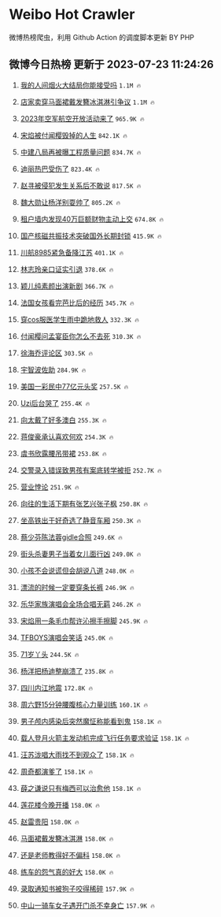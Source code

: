 # Weibo Hot Crawler 



微博热榜爬虫，利用 Github Action 的调度脚本更新 BY PHP 


## 微博今日热榜 更新于 2023-07-23 11:24:26 
1. [我的人间烟火大结局你能接受吗](https://s.weibo.com/weibo?q=%23%E6%88%91%E7%9A%84%E4%BA%BA%E9%97%B4%E7%83%9F%E7%81%AB%E5%A4%A7%E7%BB%93%E5%B1%80%E4%BD%A0%E8%83%BD%E6%8E%A5%E5%8F%97%E5%90%97%23&t=31&band_rank=1&Refer=top) `1.1M 🔥` 

1. [店家卖穿马面裙戴发簪冰淇淋引争议](https://s.weibo.com/weibo?q=%23%E5%BA%97%E5%AE%B6%E5%8D%96%E7%A9%BF%E9%A9%AC%E9%9D%A2%E8%A3%99%E6%88%B4%E5%8F%91%E7%B0%AA%E5%86%B0%E6%B7%87%E6%B7%8B%E5%BC%95%E4%BA%89%E8%AE%AE%23&t=31&band_rank=2&Refer=top) `1.1M 🔥` 

1. [2023年空军航空开放活动来了](https://s.weibo.com/weibo?q=%232023%E5%B9%B4%E7%A9%BA%E5%86%9B%E8%88%AA%E7%A9%BA%E5%BC%80%E6%94%BE%E6%B4%BB%E5%8A%A8%E6%9D%A5%E4%BA%86%23&t=31&band_rank=3&Refer=top) `965.9K 🔥` 

1. [宋焰被付闻樱毁掉的人生](https://s.weibo.com/weibo?q=%23%E5%AE%8B%E7%84%B0%E8%A2%AB%E4%BB%98%E9%97%BB%E6%A8%B1%E6%AF%81%E6%8E%89%E7%9A%84%E4%BA%BA%E7%94%9F%23&t=31&band_rank=4&Refer=top) `842.1K 🔥` 

1. [中建八局再被曝工程质量问题](https://s.weibo.com/weibo?q=%23%E4%B8%AD%E5%BB%BA%E5%85%AB%E5%B1%80%E5%86%8D%E8%A2%AB%E6%9B%9D%E5%B7%A5%E7%A8%8B%E8%B4%A8%E9%87%8F%E9%97%AE%E9%A2%98%23&t=31&band_rank=5&Refer=top) `834.7K 🔥` 

1. [迪丽热巴受伤了](https://s.weibo.com/weibo?q=%23%E8%BF%AA%E4%B8%BD%E7%83%AD%E5%B7%B4%E5%8F%97%E4%BC%A4%E4%BA%86%23&t=31&band_rank=6&Refer=top) `823.4K 🔥` 

1. [赵寻被侵犯发生关系后不敢说](https://s.weibo.com/weibo?q=%23%E8%B5%B5%E5%AF%BB%E8%A2%AB%E4%BE%B5%E7%8A%AF%E5%8F%91%E7%94%9F%E5%85%B3%E7%B3%BB%E5%90%8E%E4%B8%8D%E6%95%A2%E8%AF%B4%23&t=31&band_rank=7&Refer=top) `817.5K 🔥` 

1. [魏大勋让杨洋别耍帅了](https://s.weibo.com/weibo?q=%23%E9%AD%8F%E5%A4%A7%E5%8B%8B%E8%AE%A9%E6%9D%A8%E6%B4%8B%E5%88%AB%E8%80%8D%E5%B8%85%E4%BA%86%23&t=31&band_rank=8&Refer=top) `805.2K 🔥` 

1. [租户墙内发现40万巨额财物主动上交](https://s.weibo.com/weibo?q=%23%E7%A7%9F%E6%88%B7%E5%A2%99%E5%86%85%E5%8F%91%E7%8E%B040%E4%B8%87%E5%B7%A8%E9%A2%9D%E8%B4%A2%E7%89%A9%E4%B8%BB%E5%8A%A8%E4%B8%8A%E4%BA%A4%23&t=31&band_rank=9&Refer=top) `674.8K 🔥` 

1. [国产核磁共振技术突破国外长期封锁](https://s.weibo.com/weibo?q=%23%E5%9B%BD%E4%BA%A7%E6%A0%B8%E7%A3%81%E5%85%B1%E6%8C%AF%E6%8A%80%E6%9C%AF%E7%AA%81%E7%A0%B4%E5%9B%BD%E5%A4%96%E9%95%BF%E6%9C%9F%E5%B0%81%E9%94%81%23&t=31&band_rank=10&Refer=top) `415.9K 🔥` 

1. [川航8985紧急备降江苏](https://s.weibo.com/weibo?q=%23%E5%B7%9D%E8%88%AA8985%E7%B4%A7%E6%80%A5%E5%A4%87%E9%99%8D%E6%B1%9F%E8%8B%8F%23&t=31&band_rank=11&Refer=top) `401.1K 🔥` 

1. [林志玲亲口证实引退](https://s.weibo.com/weibo?q=%23%E6%9E%97%E5%BF%97%E7%8E%B2%E4%BA%B2%E5%8F%A3%E8%AF%81%E5%AE%9E%E5%BC%95%E9%80%80%23&t=31&band_rank=12&Refer=top) `378.6K 🔥` 

1. [颖儿纯素颜出演新剧](https://s.weibo.com/weibo?q=%23%E9%A2%96%E5%84%BF%E7%BA%AF%E7%B4%A0%E9%A2%9C%E5%87%BA%E6%BC%94%E6%96%B0%E5%89%A7%23&t=31&band_rank=13&Refer=top) `366.7K 🔥` 

1. [法国女孩看完芭比后的经历](https://s.weibo.com/weibo?q=%E6%B3%95%E5%9B%BD%E5%A5%B3%E5%AD%A9%E7%9C%8B%E5%AE%8C%E8%8A%AD%E6%AF%94%E5%90%8E%E7%9A%84%E7%BB%8F%E5%8E%86&t=31&band_rank=14&Refer=top) `345.7K 🔥` 

1. [穿cos服医学生雨中跪地救人](https://s.weibo.com/weibo?q=%23%E7%A9%BFcos%E6%9C%8D%E5%8C%BB%E5%AD%A6%E7%94%9F%E9%9B%A8%E4%B8%AD%E8%B7%AA%E5%9C%B0%E6%95%91%E4%BA%BA%23&t=31&band_rank=15&Refer=top) `332.3K 🔥` 

1. [付闻樱问孟宴臣你怎么不去死](https://s.weibo.com/weibo?q=%23%E4%BB%98%E9%97%BB%E6%A8%B1%E9%97%AE%E5%AD%9F%E5%AE%B4%E8%87%A3%E4%BD%A0%E6%80%8E%E4%B9%88%E4%B8%8D%E5%8E%BB%E6%AD%BB%23&t=31&band_rank=16&Refer=top) `310.3K 🔥` 

1. [徐海乔评论区](https://s.weibo.com/weibo?q=%E5%BE%90%E6%B5%B7%E4%B9%94%E8%AF%84%E8%AE%BA%E5%8C%BA&t=31&band_rank=17&Refer=top) `303.5K 🔥` 

1. [宇智波佐助](https://s.weibo.com/weibo?q=%23%E5%AE%87%E6%99%BA%E6%B3%A2%E4%BD%90%E5%8A%A9%23&t=31&band_rank=18&Refer=top) `284.9K 🔥` 

1. [美国一彩民中77亿元头奖](https://s.weibo.com/weibo?q=%23%E7%BE%8E%E5%9B%BD%E4%B8%80%E5%BD%A9%E6%B0%91%E4%B8%AD77%E4%BA%BF%E5%85%83%E5%A4%B4%E5%A5%96%23&t=31&band_rank=19&Refer=top) `257.5K 🔥` 

1. [Uzi后台哭了](https://s.weibo.com/weibo?q=%23Uzi%E5%90%8E%E5%8F%B0%E5%93%AD%E4%BA%86%23&t=31&band_rank=20&Refer=top) `255.4K 🔥` 

1. [向太戴了好多澳白](https://s.weibo.com/weibo?q=%23%E5%90%91%E5%A4%AA%E6%88%B4%E4%BA%86%E5%A5%BD%E5%A4%9A%E6%BE%B3%E7%99%BD%23&t=31&band_rank=21&Refer=top) `255.3K 🔥` 

1. [蒋俊豪承认喜欢何欢](https://s.weibo.com/weibo?q=%23%E8%92%8B%E4%BF%8A%E8%B1%AA%E6%89%BF%E8%AE%A4%E5%96%9C%E6%AC%A2%E4%BD%95%E6%AC%A2%23&t=31&band_rank=22&Refer=top) `254.3K 🔥` 

1. [虞书欣露腰吊带裙](https://s.weibo.com/weibo?q=%23%E8%99%9E%E4%B9%A6%E6%AC%A3%E9%9C%B2%E8%85%B0%E5%90%8A%E5%B8%A6%E8%A3%99%23&t=31&band_rank=23&Refer=top) `253.8K 🔥` 

1. [交警录入错误致男孩有案底转学被拒](https://s.weibo.com/weibo?q=%23%E4%BA%A4%E8%AD%A6%E5%BD%95%E5%85%A5%E9%94%99%E8%AF%AF%E8%87%B4%E7%94%B7%E5%AD%A9%E6%9C%89%E6%A1%88%E5%BA%95%E8%BD%AC%E5%AD%A6%E8%A2%AB%E6%8B%92%23&t=31&band_rank=24&Refer=top) `252.7K 🔥` 

1. [营业悖论](https://s.weibo.com/weibo?q=%E8%90%A5%E4%B8%9A%E6%82%96%E8%AE%BA&t=31&band_rank=25&Refer=top) `251.9K 🔥` 

1. [向往的生活下期有张艺兴张子枫](https://s.weibo.com/weibo?q=%23%E5%90%91%E5%BE%80%E7%9A%84%E7%94%9F%E6%B4%BB%E4%B8%8B%E6%9C%9F%E6%9C%89%E5%BC%A0%E8%89%BA%E5%85%B4%E5%BC%A0%E5%AD%90%E6%9E%AB%23&t=31&band_rank=26&Refer=top) `250.8K 🔥` 

1. [坐高铁出于好奇选了静音车厢](https://s.weibo.com/weibo?q=%E5%9D%90%E9%AB%98%E9%93%81%E5%87%BA%E4%BA%8E%E5%A5%BD%E5%A5%87%E9%80%89%E4%BA%86%E9%9D%99%E9%9F%B3%E8%BD%A6%E5%8E%A2&t=31&band_rank=27&Refer=top) `250.3K 🔥` 

1. [蔡少芬陈法蓉gidle合照](https://s.weibo.com/weibo?q=%23%E8%94%A1%E5%B0%91%E8%8A%AC%E9%99%88%E6%B3%95%E8%93%89gidle%E5%90%88%E7%85%A7%23&t=31&band_rank=28&Refer=top) `249.6K 🔥` 

1. [街头杀妻男子当着女儿面行凶](https://s.weibo.com/weibo?q=%23%E8%A1%97%E5%A4%B4%E6%9D%80%E5%A6%BB%E7%94%B7%E5%AD%90%E5%BD%93%E7%9D%80%E5%A5%B3%E5%84%BF%E9%9D%A2%E8%A1%8C%E5%87%B6%23&t=31&band_rank=29&Refer=top) `249.0K 🔥` 

1. [小孩不会说谎但会胡说八道](https://s.weibo.com/weibo?q=%E5%B0%8F%E5%AD%A9%E4%B8%8D%E4%BC%9A%E8%AF%B4%E8%B0%8E%E4%BD%86%E4%BC%9A%E8%83%A1%E8%AF%B4%E5%85%AB%E9%81%93&t=31&band_rank=30&Refer=top) `248.0K 🔥` 

1. [漂流的时候一定要穿条长裤](https://s.weibo.com/weibo?q=%23%E6%BC%82%E6%B5%81%E7%9A%84%E6%97%B6%E5%80%99%E4%B8%80%E5%AE%9A%E8%A6%81%E7%A9%BF%E6%9D%A1%E9%95%BF%E8%A3%A4%23&t=31&band_rank=31&Refer=top) `246.9K 🔥` 

1. [乐华家族演唱会全场合唱无羁](https://s.weibo.com/weibo?q=%23%E4%B9%90%E5%8D%8E%E5%AE%B6%E6%97%8F%E6%BC%94%E5%94%B1%E4%BC%9A%E5%85%A8%E5%9C%BA%E5%90%88%E5%94%B1%E6%97%A0%E7%BE%81%23&t=31&band_rank=32&Refer=top) `246.2K 🔥` 

1. [宋焰用一条毛巾帮许沁擦手擦脚](https://s.weibo.com/weibo?q=%23%E5%AE%8B%E7%84%B0%E7%94%A8%E4%B8%80%E6%9D%A1%E6%AF%9B%E5%B7%BE%E5%B8%AE%E8%AE%B8%E6%B2%81%E6%93%A6%E6%89%8B%E6%93%A6%E8%84%9A%23&t=31&band_rank=33&Refer=top) `245.9K 🔥` 

1. [TFBOYS演唱会笑话](https://s.weibo.com/weibo?q=%23TFBOYS%E6%BC%94%E5%94%B1%E4%BC%9A%E7%AC%91%E8%AF%9D%23&t=31&band_rank=34&Refer=top) `245.0K 🔥` 

1. [71岁丫头](https://s.weibo.com/weibo?q=71%E5%B2%81%E4%B8%AB%E5%A4%B4&t=31&band_rank=35&Refer=top) `244.5K 🔥` 

1. [杨洋把杨迪整崩溃了](https://s.weibo.com/weibo?q=%E6%9D%A8%E6%B4%8B%E6%8A%8A%E6%9D%A8%E8%BF%AA%E6%95%B4%E5%B4%A9%E6%BA%83%E4%BA%86&t=31&band_rank=36&Refer=top) `235.8K 🔥` 

1. [四川内江地震](https://s.weibo.com/weibo?q=%E5%9B%9B%E5%B7%9D%E5%86%85%E6%B1%9F%E5%9C%B0%E9%9C%87&t=31&band_rank=37&Refer=top) `172.8K 🔥` 

1. [周六野15分钟腰腹核心力量训练](https://s.weibo.com/weibo?q=%E5%91%A8%E5%85%AD%E9%87%8E15%E5%88%86%E9%92%9F%E8%85%B0%E8%85%B9%E6%A0%B8%E5%BF%83%E5%8A%9B%E9%87%8F%E8%AE%AD%E7%BB%83&t=31&band_rank=38&Refer=top) `160.1K 🔥` 

1. [男子颅内感染后突然魔怔称能看到鬼](https://s.weibo.com/weibo?q=%23%E7%94%B7%E5%AD%90%E9%A2%85%E5%86%85%E6%84%9F%E6%9F%93%E5%90%8E%E7%AA%81%E7%84%B6%E9%AD%94%E6%80%94%E7%A7%B0%E8%83%BD%E7%9C%8B%E5%88%B0%E9%AC%BC%23&t=31&band_rank=39&Refer=top) `158.1K 🔥` 

1. [载人登月火箭主发动机完成飞行任务要求验证](https://s.weibo.com/weibo?q=%23%E8%BD%BD%E4%BA%BA%E7%99%BB%E6%9C%88%E7%81%AB%E7%AE%AD%E4%B8%BB%E5%8F%91%E5%8A%A8%E6%9C%BA%E5%AE%8C%E6%88%90%E9%A3%9E%E8%A1%8C%E4%BB%BB%E5%8A%A1%E8%A6%81%E6%B1%82%E9%AA%8C%E8%AF%81%23&t=31&band_rank=40&Refer=top) `158.1K 🔥` 

1. [汪苏泷唱大雨找不到观众了](https://s.weibo.com/weibo?q=%23%E6%B1%AA%E8%8B%8F%E6%B3%B7%E5%94%B1%E5%A4%A7%E9%9B%A8%E6%89%BE%E4%B8%8D%E5%88%B0%E8%A7%82%E4%BC%97%E4%BA%86%23&t=31&band_rank=41&Refer=top) `158.1K 🔥` 

1. [周奇都演爹了](https://s.weibo.com/weibo?q=%23%E5%91%A8%E5%A5%87%E9%83%BD%E6%BC%94%E7%88%B9%E4%BA%86%23&t=31&band_rank=42&Refer=top) `158.1K 🔥` 

1. [薛之谦说只有梅西可以治愈他](https://s.weibo.com/weibo?q=%23%E8%96%9B%E4%B9%8B%E8%B0%A6%E8%AF%B4%E5%8F%AA%E6%9C%89%E6%A2%85%E8%A5%BF%E5%8F%AF%E4%BB%A5%E6%B2%BB%E6%84%88%E4%BB%96%23&t=31&band_rank=43&Refer=top) `158.1K 🔥` 

1. [莲花楼今晚开播](https://s.weibo.com/weibo?q=%23%E8%8E%B2%E8%8A%B1%E6%A5%BC%E4%BB%8A%E6%99%9A%E5%BC%80%E6%92%AD%23&t=31&band_rank=44&Refer=top) `158.0K 🔥` 

1. [赵雷贵阳](https://s.weibo.com/weibo?q=%23%E8%B5%B5%E9%9B%B7%E8%B4%B5%E9%98%B3%23&t=31&band_rank=45&Refer=top) `158.0K 🔥` 

1. [马面裙戴发簪冰淇淋](https://s.weibo.com/weibo?q=%E9%A9%AC%E9%9D%A2%E8%A3%99%E6%88%B4%E5%8F%91%E7%B0%AA%E5%86%B0%E6%B7%87%E6%B7%8B&t=31&band_rank=46&Refer=top) `158.0K 🔥` 

1. [还是老师教得好不偏科](https://s.weibo.com/weibo?q=%E8%BF%98%E6%98%AF%E8%80%81%E5%B8%88%E6%95%99%E5%BE%97%E5%A5%BD%E4%B8%8D%E5%81%8F%E7%A7%91&t=31&band_rank=47&Refer=top) `158.0K 🔥` 

1. [练车的怨气真的好大](https://s.weibo.com/weibo?q=%E7%BB%83%E8%BD%A6%E7%9A%84%E6%80%A8%E6%B0%94%E7%9C%9F%E7%9A%84%E5%A5%BD%E5%A4%A7&t=31&band_rank=48&Refer=top) `158.0K 🔥` 

1. [录取通知书被狗子咬得稀碎](https://s.weibo.com/weibo?q=%23%E5%BD%95%E5%8F%96%E9%80%9A%E7%9F%A5%E4%B9%A6%E8%A2%AB%E7%8B%97%E5%AD%90%E5%92%AC%E5%BE%97%E7%A8%80%E7%A2%8E%23&t=31&band_rank=49&Refer=top) `157.9K 🔥` 

1. [中山一骑车女子遇开门杀不幸身亡](https://s.weibo.com/weibo?q=%23%E4%B8%AD%E5%B1%B1%E4%B8%80%E9%AA%91%E8%BD%A6%E5%A5%B3%E5%AD%90%E9%81%87%E5%BC%80%E9%97%A8%E6%9D%80%E4%B8%8D%E5%B9%B8%E8%BA%AB%E4%BA%A1%23&t=31&band_rank=50&Refer=top) `157.9K 🔥` 

